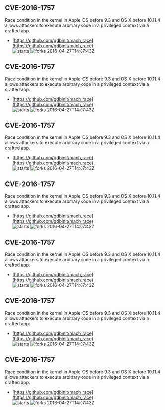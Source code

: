 ## CVE-2016-1757
 Race condition in the kernel in Apple iOS before 9.3 and OS X before 10.11.4 allows attackers to execute arbitrary code in a privileged context via a crafted app.

- [https://github.com/gdbinit/mach_race](https://github.com/gdbinit/mach_race) :  
![starts](https://img.shields.io/github/stars/gdbinit/mach_race.svg) 
![forks](https://img.shields.io/github/forks/gdbinit/mach_race.svg) 
2016-04-27T14:07:43Z

## CVE-2016-1757
 Race condition in the kernel in Apple iOS before 9.3 and OS X before 10.11.4 allows attackers to execute arbitrary code in a privileged context via a crafted app.

- [https://github.com/gdbinit/mach_race](https://github.com/gdbinit/mach_race) :  
![starts](https://img.shields.io/github/stars/gdbinit/mach_race.svg) 
![forks](https://img.shields.io/github/forks/gdbinit/mach_race.svg) 
2016-04-27T14:07:43Z

## CVE-2016-1757
 Race condition in the kernel in Apple iOS before 9.3 and OS X before 10.11.4 allows attackers to execute arbitrary code in a privileged context via a crafted app.

- [https://github.com/gdbinit/mach_race](https://github.com/gdbinit/mach_race) :  
![starts](https://img.shields.io/github/stars/gdbinit/mach_race.svg) 
![forks](https://img.shields.io/github/forks/gdbinit/mach_race.svg) 
2016-04-27T14:07:43Z

## CVE-2016-1757
 Race condition in the kernel in Apple iOS before 9.3 and OS X before 10.11.4 allows attackers to execute arbitrary code in a privileged context via a crafted app.

- [https://github.com/gdbinit/mach_race](https://github.com/gdbinit/mach_race) :  
![starts](https://img.shields.io/github/stars/gdbinit/mach_race.svg) 
![forks](https://img.shields.io/github/forks/gdbinit/mach_race.svg) 
2016-04-27T14:07:43Z

## CVE-2016-1757
 Race condition in the kernel in Apple iOS before 9.3 and OS X before 10.11.4 allows attackers to execute arbitrary code in a privileged context via a crafted app.

- [https://github.com/gdbinit/mach_race](https://github.com/gdbinit/mach_race) :  
![starts](https://img.shields.io/github/stars/gdbinit/mach_race.svg) 
![forks](https://img.shields.io/github/forks/gdbinit/mach_race.svg) 
2016-04-27T14:07:43Z

## CVE-2016-1757
 Race condition in the kernel in Apple iOS before 9.3 and OS X before 10.11.4 allows attackers to execute arbitrary code in a privileged context via a crafted app.

- [https://github.com/gdbinit/mach_race](https://github.com/gdbinit/mach_race) :  
![starts](https://img.shields.io/github/stars/gdbinit/mach_race.svg) 
![forks](https://img.shields.io/github/forks/gdbinit/mach_race.svg) 
2016-04-27T14:07:43Z

## CVE-2016-1757
 Race condition in the kernel in Apple iOS before 9.3 and OS X before 10.11.4 allows attackers to execute arbitrary code in a privileged context via a crafted app.

- [https://github.com/gdbinit/mach_race](https://github.com/gdbinit/mach_race) :  
![starts](https://img.shields.io/github/stars/gdbinit/mach_race.svg) 
![forks](https://img.shields.io/github/forks/gdbinit/mach_race.svg) 
2016-04-27T14:07:43Z

